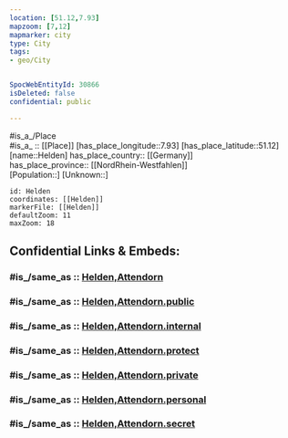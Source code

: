 ```yaml
---
location: [51.12,7.93] 
mapzoom: [7,12] 
mapmarker: city 
type: City
tags:
- geo/City


SpocWebEntityId: 30866
isDeleted: false
confidential: public

---
```

#is_a_/Place  
#is_a_ :: [[Place]] 
[has_place_longitude::7.93] 
[has_place_latitude::51.12] 
[name::Helden] 
has_place_country:: [[Germany]]  
has_place_province:: [[NordRhein-Westfahlen]]  
[Population::] 
[Unknown::] 


```leaflet
id: Helden
coordinates: [[Helden]] 
markerFile: [[Helden]] 
defaultZoom: 11 
maxZoom: 18
```


## Confidential Links & Embeds: 

### #is_/same_as :: [Helden,Attendorn](/_Standards/Earth/Continent/Europe/Europe~Central/Germany/Germany~West/Nordrhein-Westfalen/counties~NW/Olpe/cities~Olpe/Attendorn/Helden,Attendorn.md) 

### #is_/same_as :: [Helden,Attendorn.public](/_public/Earth/Continent/Europe/Europe~Central/Germany/Germany~West/Nordrhein-Westfalen/counties~NW/Olpe/cities~Olpe/Attendorn/Helden,Attendorn.public.md) 

### #is_/same_as :: [Helden,Attendorn.internal](/_internal/Earth/Continent/Europe/Europe~Central/Germany/Germany~West/Nordrhein-Westfalen/counties~NW/Olpe/cities~Olpe/Attendorn/Helden,Attendorn.internal.md) 

### #is_/same_as :: [Helden,Attendorn.protect](/_protect/Earth/Continent/Europe/Europe~Central/Germany/Germany~West/Nordrhein-Westfalen/counties~NW/Olpe/cities~Olpe/Attendorn/Helden,Attendorn.protect.md) 

### #is_/same_as :: [Helden,Attendorn.private](/_private/Earth/Continent/Europe/Europe~Central/Germany/Germany~West/Nordrhein-Westfalen/counties~NW/Olpe/cities~Olpe/Attendorn/Helden,Attendorn.private.md) 

### #is_/same_as :: [Helden,Attendorn.personal](/_personal/Earth/Continent/Europe/Europe~Central/Germany/Germany~West/Nordrhein-Westfalen/counties~NW/Olpe/cities~Olpe/Attendorn/Helden,Attendorn.personal.md) 

### #is_/same_as :: [Helden,Attendorn.secret](/_secret/Earth/Continent/Europe/Europe~Central/Germany/Germany~West/Nordrhein-Westfalen/counties~NW/Olpe/cities~Olpe/Attendorn/Helden,Attendorn.secret.md)

